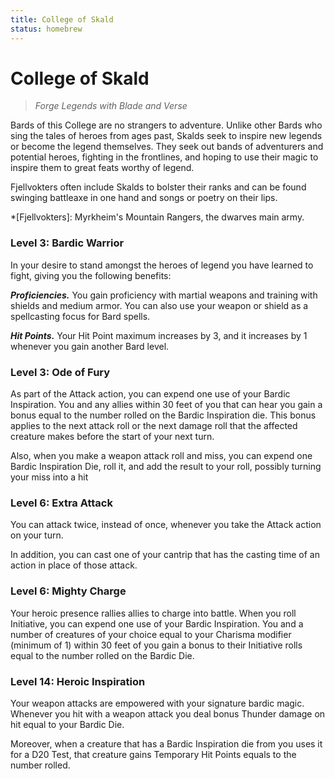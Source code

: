 ```yaml
---
title: College of Skald
status: homebrew
---
```


# College of Skald

> *Forge Legends with Blade and Verse*

Bards of this College are no strangers to adventure. Unlike other Bards who sing the tales of heroes from ages past, Skalds seek to inspire new legends or become the legend themselves. They seek out bands of adventurers and potential heroes, fighting in the frontlines, and hoping to use their magic to inspire them to great feats worthy of legend.

Fjellvokters often include Skalds to bolster their ranks and can be found swinging battleaxe in one hand and songs or poetry on their lips.

*[Fjellvokters]: Myrkheim's Mountain Rangers, the dwarves main army.

### Level 3: Bardic Warrior

In your desire to stand amongst the heroes of legend you have learned to fight, giving you the following benefits:

***Proficiencies.*** You gain proficiency with martial weapons and training with shields and medium armor. You can also use your weapon or shield as a spellcasting focus for Bard spells.

***Hit Points.*** Your Hit Point maximum increases by 3, and it increases by 1 whenever you gain another Bard level.

### Level 3: Ode of Fury

As part of the Attack action, you can expend one use of your Bardic Inspiration. You and any allies within 30 feet of you that can hear you gain a bonus equal to the number rolled on the Bardic Inspiration die. This bonus applies to the next attack roll or the next damage roll that the affected creature makes before the start of your next turn.

Also, when you make a weapon attack roll and miss, you can expend one Bardic Inspiration Die, roll it, and add the result to your roll, possibly turning your miss into a hit

### Level 6: Extra Attack

You can attack twice, instead of once, whenever you take the Attack action on your turn.

In addition, you can cast one of your cantrip that has the casting time of an action in place of those attack.

### Level 6: Mighty Charge

Your heroic presence rallies allies to charge into battle. When you roll Initiative, you can expend one use of your Bardic Inspiration. You and a number of creatures of your choice equal to your Charisma modifier (minimum of 1) within 30 feet of you gain a bonus to their Initiative rolls equal to the number rolled on the Bardic Die.

### Level 14: Heroic Inspiration

Your weapon attacks are empowered with your signature bardic magic. Whenever you hit with a weapon attack you deal bonus Thunder damage on hit equal to your Bardic Die.

Moreover, when a creature that has a Bardic Inspiration die from you uses it for a D20 Test, that creature gains Temporary Hit Points equals to the number rolled.
